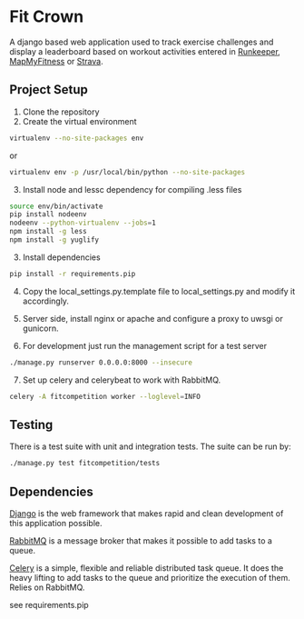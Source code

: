 Fit Crown
=========

A django based web application used to track exercise challenges and display a leaderboard based on workout activities entered in [Runkeeper](http://runkeeper.com), [MapMyFitness](http://www.mapmyfitness.com) or [Strava](http://strava.com).

Project Setup
---------------  
1. Clone the repository
2. Create the virtual environment

  ```bash
  virtualenv --no-site-packages env
  ```
  or
  ```bash
  virtualenv env -p /usr/local/bin/python --no-site-packages
  ```  
3. Install node and lessc dependency for compiling .less files

  ```bash
  source env/bin/activate
  pip install nodeenv
  nodeenv --python-virtualenv --jobs=1
  npm install -g less
  npm install -g yuglify
  ```

3. Install dependencies
  ```bash
  pip install -r requirements.pip
  ```  

4. Copy the local_settings.py.template file to local_settings.py and modify it accordingly.

5. Server side, install nginx or apache and configure a proxy to uwsgi or gunicorn.

6. For development just run the management script for a test server
  ```bash
  ./manage.py runserver 0.0.0.0:8000 --insecure
  ```  

7. Set up celery and celerybeat to work with RabbitMQ.
  ```bash
  celery -A fitcompetition worker --loglevel=INFO
  ```  


Testing
-------
There is a test suite with unit and integration tests.  The suite can be run by:
```bash
./manage.py test fitcompetition/tests
```



Dependencies
------------

[Django](https://www.djangoproject.com) is the web framework that makes rapid and clean development of this application possible.

[RabbitMQ](http://www.rabbitmq.com) is a message broker that makes it possible to add tasks to a queue.

[Celery](http://celery.readthedocs.org/en/latest/index.html) is a simple, flexible and reliable distributed task queue.  It does the heavy lifting to add tasks to the queue and prioritize the execution of them.  Relies on RabbitMQ.

see requirements.pip
